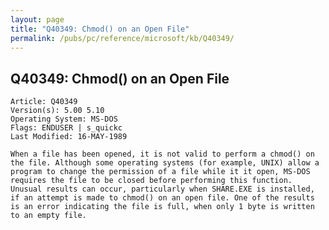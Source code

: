 ```yaml
---
layout: page
title: "Q40349: Chmod() on an Open File"
permalink: /pubs/pc/reference/microsoft/kb/Q40349/
---
```


## Q40349: Chmod() on an Open File

	Article: Q40349
	Version(s): 5.00 5.10
	Operating System: MS-DOS
	Flags: ENDUSER | s_quickc
	Last Modified: 16-MAY-1989
	
	When a file has been opened, it is not valid to perform a chmod() on
	the file. Although some operating systems (for example, UNIX) allow a
	program to change the permission of a file while it it open, MS-DOS
	requires the file to be closed before performing this function.
	Unusual results can occur, particularly when SHARE.EXE is installed,
	if an attempt is made to chmod() on an open file. One of the results
	is an error indicating the file is full, when only 1 byte is written
	to an empty file.
